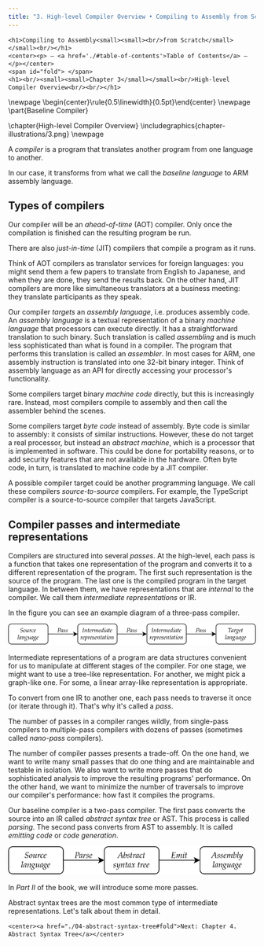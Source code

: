 ```yaml
---
title: "3. High-level Compiler Overview • Compiling to Assembly from Scratch"
---
```


```{=html}
<h1>Compiling to Assembly<small><small><br/>from Scratch</small></small><br/></h1>
<center><p> — <a href='./#table-of-contents'>Table of Contents</a> — </p></center>
<span id="fold"> </span>
<h1><br/><small><small>Chapter 3</small></small><br/>High-level Compiler Overview<br/><br/></h1>
```

\newpage
\begin{center}\rule{0.5\linewidth}{0.5pt}\end{center}
\newpage
\part{Baseline Compiler}

\chapter{High-level Compiler Overview}
\includegraphics{chapter-illustrations/3.png}
\newpage

A *compiler* is a program that translates another program from one language to another.

In our case, it transforms from what we call the *baseline language* to ARM assembly language.

## Types of compilers

Our compiler will be an *ahead-of-time* (AOT) compiler.
Only once the compilation is finished can the resulting program be run.

There are also *just-in-time* (JIT) compilers that compile a program as it runs.

Think of AOT compilers as translator services for foreign languages: you might send them a few papers to translate from English to Japanese, and when they are done, they send the results back.
On the other hand, JIT compilers are more like simultaneous translators at a business meeting: they translate participants as they speak.

Our compiler *targets* an *assembly language*, i.e. produces assembly code.
An *assembly language* is a textual representation of a binary *machine language* that processors can execute directly.
It has a straightforward translation to such binary.
Such translation is called *assembling* and is much less sophisticated than what is found in a compiler.
The program that performs this translation is called an *assembler*.
In most cases for ARM, one assembly instruction is translated into one 32-bit binary integer.
Think of assembly language as an API for directly accessing your processor's functionality.

Some compilers target binary *machine code* directly, but this is increasingly rare.
Instead, most compilers compile to assembly and then call the assembler behind the scenes.

Some compilers target *byte code* instead of assembly.
Byte code is similar to assembly: it consists of similar instructions.
However, these do not target a real processor, but instead an *abstract machine*, which is a processor that is implemented in software.
This could be done for portability reasons, or to add security features that are not available in the hardware.
Often byte code, in turn, is translated to machine code by a JIT compiler.

A possible compiler target could be another programming language.
We call these compilers *source-to-source* compilers.
For example, the TypeScript compiler is a source-to-source compiler that targets JavaScript.

## Compiler passes and intermediate representations

Compilers are structured into several *passes*.
At the high-level, each pass is a function that takes one representation of the program and converts it to a different representation of the program.
The first such representation is the source of the program.
The last one is the compiled program in the target language.
In between them, we have representations that are *internal* to the compiler.
We call them *intermediate representations* or IR.

In the figure you can see an example diagram of a three-pass compiler.

![An example of a three-pass compiler](figures/compiler-passes.svg)

Intermediate representations of a program are data structures convenient for us to manipulate at different stages of the compiler.
For one stage, we might want to use a tree-like representation.
For another, we might pick a graph-like one.
For some, a linear array-like representation is appropriate.

To convert from one IR to another one, each pass needs to traverse it once (or iterate through it).
That's why it's called a *pass*.

The number of passes in a compiler ranges wildly, from single-pass compilers to multiple-pass compilers with dozens of passes (sometimes called *nano-pass* compilers).

The number of compiler passes presents a trade-off.
On the one hand, we want to write many small passes that do one thing and are maintainable and testable in isolation.
We also want to write more passes that do sophisticated analysis to improve the resulting programs' performance.
On the other hand, we want to minimize the number of traversals to improve our compiler's performance: how fast it compiles the programs.

Our baseline compiler is a two-pass compiler.
The first pass converts the source into an IR called *abstract syntax tree* or AST.
This process is called *parsing*.
The second pass converts from AST to assembly. It is called *emitting code* or *code generation*.

![Baseline compiler structure](figures/source-ast-assembly.svg)

In *Part II* of the book, we will introduce some more passes.

Abstract syntax trees are the most common type of intermediate representations.
Let's talk about them in detail.

```{=html}
<center><a href="./04-abstract-syntax-tree#fold">Next: Chapter 4. Abstract Syntax Tree</a></center>
```
